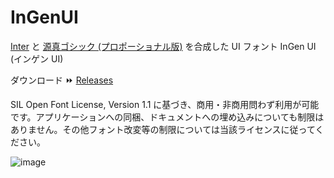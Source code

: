 # InGenUI

[Inter](https://github.com/rsms/inter) と [源真ゴシック (プロポーショナル版)](http://jikasei.me/font/genshin/) を合成した UI フォント InGen UI (インゲン UI)

ダウンロード ⏩ [Releases](https://github.com/yuru7/InGenUI/releases)

SIL Open Font License, Version 1.1 に基づき、商用・非商用問わず利用が可能です。アプリケーションへの同梱、ドキュメントへの埋め込みについても制限はありません。その他フォント改変等の制限については当該ライセンスに従ってください。

![image](https://user-images.githubusercontent.com/13458509/136690432-295ccae5-e0c0-4d42-b5d3-4050b20ff032.png)
